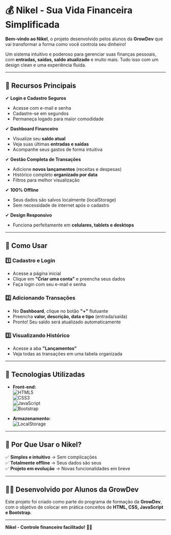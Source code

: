 # 💰 **Nikel - Sua Vida Financeira Simplificada**  

**Bem-vindo ao Nikel**, o projeto desenvolvido pelos alunos da **GrowDev** que vai transformar a forma como você controla seu dinheiro!  

Um sistema intuitivo e poderoso para gerenciar suas finanças pessoais, com **entradas, saídas, saldo atualizado** e muito mais. Tudo isso com um design clean e uma experiência fluida.  

---

## 🚀 **Recursos Principais**  

✔ **Login e Cadastro Seguros**  
- Acesse com e-mail e senha  
- Cadastre-se em segundos  
- Permaneça logado para maior comodidade  

✔ **Dashboard Financeiro**  
- Visualize seu **saldo atual**  
- Veja suas últimas **entradas e saídas**  
- Acompanhe seus gastos de forma intuitiva  

✔ **Gestão Completa de Transações**  
- Adicione **novos lançamentos** (receitas e despesas)  
- Histórico completo **organizado por data**  
- Filtros para melhor visualização  

✔ **100% Offline**  
- Seus dados são salvos localmente (localStorage)  
- Sem necessidade de internet após o cadastro  

✔ **Design Responsivo**  
- Funciona perfeitamente em **celulares, tablets e desktops**  

---

## 📌 **Como Usar**  

### 1️⃣ **Cadastro e Login**  
- Acesse a página inicial  
- Clique em **"Criar uma conta"** e preencha seus dados  
- Faça login com seu e-mail e senha  

### 2️⃣ **Adicionando Transações**  
- No **Dashboard**, clique no botão **"+"** flutuante  
- Preencha **valor, descrição, data e tipo** (entrada/saída)  
- Pronto! Seu saldo será atualizado automaticamente  

### 3️⃣ **Visualizando Histórico**  
- Acesse a aba **"Lançamentos"**  
- Veja todas as transações em uma tabela organizada  

---

## 🔧 **Tecnologias Utilizadas**  

- **Front-end:**  
  ![HTML5](https://img.shields.io/badge/HTML5-E34F26?style=for-the-badge&logo=html5&logoColor=white)  
  ![CSS3](https://img.shields.io/badge/CSS3-1572B6?style=for-the-badge&logo=css3&logoColor=white)  
  ![JavaScript](https://img.shields.io/badge/JavaScript-F7DF1E?style=for-the-badge&logo=javascript&logoColor=black)  
  ![Bootstrap](https://img.shields.io/badge/Bootstrap-563D7C?style=for-the-badge&logo=bootstrap&logoColor=white)  

- **Armazenamento:**  
  ![LocalStorage](https://img.shields.io/badge/Storage-LocalStorage-yellowgreen)  

---

## 🌟 **Por Que Usar o Nikel?**  

✅ **Simples e intuitivo** → Sem complicações  
✅ **Totalmente offline** → Seus dados são seus  
✅ **Projeto em evolução** → Novas funcionalidades em breve  

---

## 👨‍💻 **Desenvolvido por Alunos da GrowDev**  

Este projeto foi criado como parte do programa de formação da **GrowDev**, com o objetivo de colocar em prática conceitos de **HTML, CSS, JavaScript e Bootstrap**.  

---

**Nikel - Controle financeiro facilitado!** 💸✨
